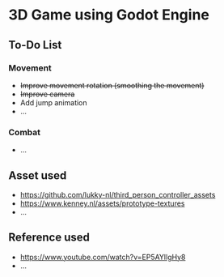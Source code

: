 # 3D Game using Godot Engine

## To-Do List
### Movement
- ~~Improve movement rotation (smoothing the movement)~~
- ~~Improve camera~~
- Add jump animation
- ...
### Combat
- ...

##  Asset used
- https://github.com/lukky-nl/third_person_controller_assets
- https://www.kenney.nl/assets/prototype-textures
- ...

## Reference used
- https://www.youtube.com/watch?v=EP5AYllgHy8
- ...
